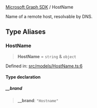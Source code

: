 [Microsoft Graph SDK](README.md) / HostName

Name of a remote host, resolvable by DNS.

## Type Aliases

### HostName

> **HostName** = `string` & `object`

Defined in: [src/models/HostName.ts:6](https://github.com/Future-Secure-AI/microsoft-graph/blob/main/src/models/HostName.ts#L6)

#### Type declaration

##### \_\_brand

> **\_\_brand**: `"Hostname"`
